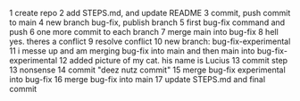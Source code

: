 1 create repo
2 add STEPS.md, and update README
3 commit, push commit to main
4 new branch bug-fix, publish branch
5 first bug-fix command and push
6 one more commit to each branch
7 merge main into bug-fix
8 hell yes. theres a conflict
9 resolve conflict 
10 new branch: bug-fix-experimental
11 i messe up and am merging bug-fix into main and then main into bug-fix-experimental
12 added picture of my cat. his name is Lucius 
13 commit step 13 nonsense 
14 commit "deez nutz commit"
15 merge bug-fix experimental into bug-fix
16 merge bug-fix into main
17 update STEPS.md and final commit